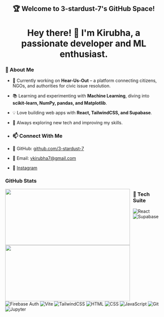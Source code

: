 ## <h2 align="center">🏆 Welcome to 3-stardust-7's GitHub Space!</h2>

# <h1 align="center"> Hey there! 👋 I'm Kirubha, a passionate developer and ML enthusiast. </h1>

### 🚀 About Me  
- 🔭 Currently working on **Hear-Us-Out** – a platform connecting citizens, NGOs, and authorities for civic issue resolution.  
- 📚 Learning and experimenting with **Machine Learning**, diving into **scikit-learn, NumPy, pandas, and Matplotlib**.  
- 💡 Love building web apps with **React, TailwindCSS, and Supabase**.  
- 🔬 Always exploring new tech and improving my skills.  

- ### 📫 Connect With Me  
- 🔗 GitHub: [github.com/3-stardust-7](https://github.com/3-stardust-7)  
- 📧 Email: vkirubha7@gmail.com
- 📸 [Instagram](https://instagram.com/3._stardust_.7)  

### GitHub Stats

<img src="https://github-readme-stats.vercel.app/api?username=3-stardust-7&show_icons=true&theme=tokyonight" width="400" height="180" style="float: left; margin-right: 10px;">
<img src="https://github-readme-stats.vercel.app/api/top-langs/?username=3-stardust-7&layout=compact&theme=gruvbox" width="400" height="180" style="float: left;">

### 🔧 Tech Suite
![React](https://img.shields.io/badge/React-blue?style=for-the-badge&logo=react) ![Supabase](https://img.shields.io/badge/Supabase-green?style=for-the-badge&logo=supabase) ![Firebase Auth](https://img.shields.io/badge/Firebase_Auth-orange?style=for-the-badge&logo=firebase) ![Vite](https://img.shields.io/badge/Vite-purple?style=for-the-badge&logo=vite) ![TailwindCSS](https://img.shields.io/badge/TailwindCSS-blue?style=for-the-badge&logo=tailwind-css) ![HTML](https://img.shields.io/badge/HTML-orange?style=for-the-badge&logo=html5) ![CSS](https://img.shields.io/badge/CSS-blue?style=for-the-badge&logo=css3) ![JavaScript](https://img.shields.io/badge/JavaScript-yellow?style=for-the-badge&logo=javascript) ![Git](https://img.shields.io/badge/Git-black?style=for-the-badge&logo=git) ![Jupyter](https://img.shields.io/badge/Jupyter-orange?style=for-the-badge&logo=jupyter)


